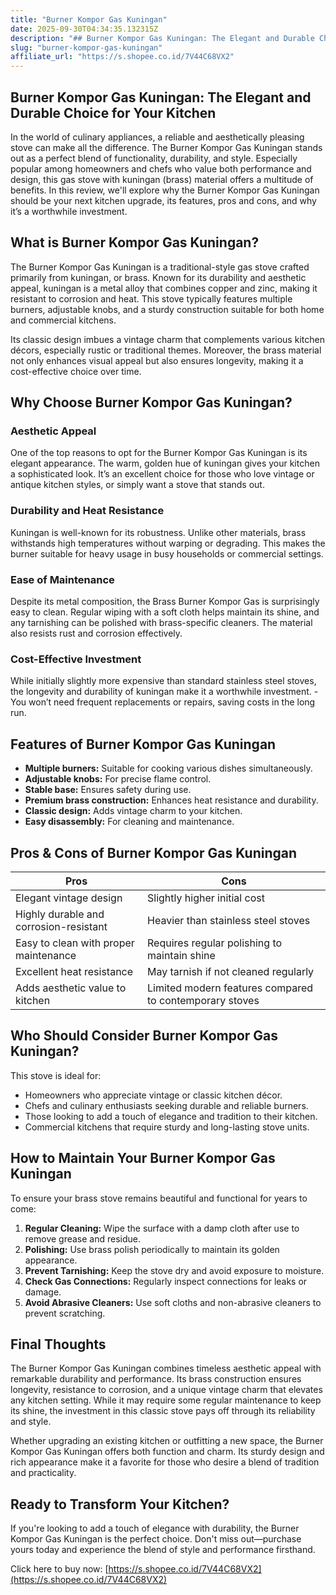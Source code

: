 ```yaml
---
title: "Burner Kompor Gas Kuningan"
date: 2025-09-30T04:34:35.132315Z
description: "## Burner Kompor Gas Kuningan: The Elegant and Durable Choice for Your Kitchen..."
slug: "burner-kompor-gas-kuningan"
affiliate_url: "https://s.shopee.co.id/7V44C68VX2"
---
```

## Burner Kompor Gas Kuningan: The Elegant and Durable Choice for Your Kitchen

In the world of culinary appliances, a reliable and aesthetically pleasing stove can make all the difference. The Burner Kompor Gas Kuningan stands out as a perfect blend of functionality, durability, and style. Especially popular among homeowners and chefs who value both performance and design, this gas stove with kuningan (brass) material offers a multitude of benefits. In this review, we'll explore why the Burner Kompor Gas Kuningan should be your next kitchen upgrade, its features, pros and cons, and why it’s a worthwhile investment.

## What is Burner Kompor Gas Kuningan?

The Burner Kompor Gas Kuningan is a traditional-style gas stove crafted primarily from kuningan, or brass. Known for its durability and aesthetic appeal, kuningan is a metal alloy that combines copper and zinc, making it resistant to corrosion and heat. This stove typically features multiple burners, adjustable knobs, and a sturdy construction suitable for both home and commercial kitchens.

Its classic design imbues a vintage charm that complements various kitchen décors, especially rustic or traditional themes. Moreover, the brass material not only enhances visual appeal but also ensures longevity, making it a cost-effective choice over time.

## Why Choose Burner Kompor Gas Kuningan?

### Aesthetic Appeal

One of the top reasons to opt for the Burner Kompor Gas Kuningan is its elegant appearance. The warm, golden hue of kuningan gives your kitchen a sophisticated look. It’s an excellent choice for those who love vintage or antique kitchen styles, or simply want a stove that stands out.

### Durability and Heat Resistance

Kuningan is well-known for its robustness. Unlike other materials, brass withstands high temperatures without warping or degrading. This makes the burner suitable for heavy usage in busy households or commercial settings.

### Ease of Maintenance

Despite its metal composition, the Brass Burner Kompor Gas is surprisingly easy to clean. Regular wiping with a soft cloth helps maintain its shine, and any tarnishing can be polished with brass-specific cleaners. The material also resists rust and corrosion effectively.

### Cost-Effective Investment

While initially slightly more expensive than standard stainless steel stoves, the longevity and durability of kuningan make it a worthwhile investment. - You won’t need frequent replacements or repairs, saving costs in the long run.

## Features of Burner Kompor Gas Kuningan

- **Multiple burners:** Suitable for cooking various dishes simultaneously.
- **Adjustable knobs:** For precise flame control.
- **Stable base:** Ensures safety during use.
- **Premium brass construction:** Enhances heat resistance and durability.
- **Classic design:** Adds vintage charm to your kitchen.
- **Easy disassembly:** For cleaning and maintenance.

## Pros & Cons of Burner Kompor Gas Kuningan

| Pros                                           | Cons                                    |
|------------------------------------------------|-----------------------------------------|
| Elegant vintage design                         | Slightly higher initial cost          |
| Highly durable and corrosion-resistant         | Heavier than stainless steel stoves  |
| Easy to clean with proper maintenance          | Requires regular polishing to maintain shine |
| Excellent heat resistance                      | May tarnish if not cleaned regularly|
| Adds aesthetic value to kitchen               | Limited modern features compared to contemporary stoves |

## Who Should Consider Burner Kompor Gas Kuningan?

This stove is ideal for:

- Homeowners who appreciate vintage or classic kitchen décor.
- Chefs and culinary enthusiasts seeking durable and reliable burners.
- Those looking to add a touch of elegance and tradition to their kitchen.
- Commercial kitchens that require sturdy and long-lasting stove units.

## How to Maintain Your Burner Kompor Gas Kuningan

To ensure your brass stove remains beautiful and functional for years to come:

1. **Regular Cleaning:** Wipe the surface with a damp cloth after use to remove grease and residue.
2. **Polishing:** Use brass polish periodically to maintain its golden appearance.
3. **Prevent Tarnishing:** Keep the stove dry and avoid exposure to moisture.
4. **Check Gas Connections:** Regularly inspect connections for leaks or damage.
5. **Avoid Abrasive Cleaners:** Use soft cloths and non-abrasive cleaners to prevent scratching.

## Final Thoughts

The Burner Kompor Gas Kuningan combines timeless aesthetic appeal with remarkable durability and performance. Its brass construction ensures longevity, resistance to corrosion, and a unique vintage charm that elevates any kitchen setting. While it may require some regular maintenance to keep its shine, the investment in this classic stove pays off through its reliability and style.

Whether upgrading an existing kitchen or outfitting a new space, the Burner Kompor Gas Kuningan offers both function and charm. Its sturdy design and rich appearance make it a favorite for those who desire a blend of tradition and practicality.

## Ready to Transform Your Kitchen?

If you're looking to add a touch of elegance with durability, the Burner Kompor Gas Kuningan is the perfect choice. Don't miss out—purchase yours today and experience the blend of style and performance firsthand. 

Click here to buy now: [https://s.shopee.co.id/7V44C68VX2](https://s.shopee.co.id/7V44C68VX2)